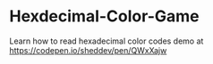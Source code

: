 # Hexdecimal-Color-Game
Learn how to read hexadecimal color codes
demo at https://codepen.io/sheddev/pen/QWxXajw
